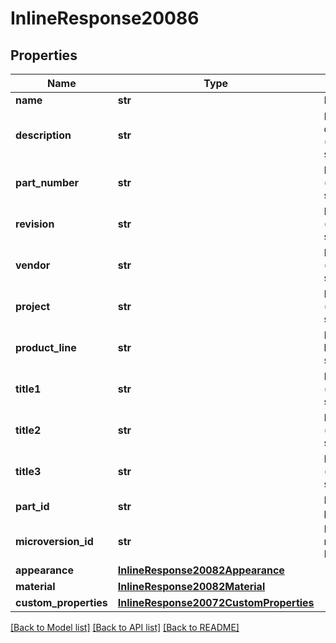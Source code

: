# InlineResponse20086

## Properties
Name | Type | Description | Notes
------------ | ------------- | ------------- | -------------
**name** | **str** | Part name | [optional] 
**description** | **str** | Part description (user-specified) | [optional] 
**part_number** | **str** | Part number (user-specified) | [optional] 
**revision** | **str** | Part revision (user-specified) | [optional] 
**vendor** | **str** | Part vendor (user-specified) | [optional] 
**project** | **str** | Part project (user-specified) | [optional] 
**product_line** | **str** | Part product line (user-specified) | [optional] 
**title1** | **str** | Part title 1 (user-specified) | [optional] 
**title2** | **str** | Part title 2 (user-specified) | [optional] 
**title3** | **str** | Part title 3 (user-specified) | [optional] 
**part_id** | **str** | Deterministic part ID | [optional] 
**microversion_id** | **str** | Document microversion ID | [optional] 
**appearance** | [**InlineResponse20082Appearance**](InlineResponse20082Appearance.md) |  | [optional] 
**material** | [**InlineResponse20082Material**](InlineResponse20082Material.md) |  | [optional] 
**custom_properties** | [**InlineResponse20072CustomProperties**](InlineResponse20072CustomProperties.md) |  | [optional] 

[[Back to Model list]](../README.md#documentation-for-models) [[Back to API list]](../README.md#documentation-for-api-endpoints) [[Back to README]](../README.md)


